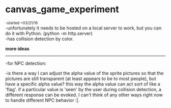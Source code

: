 # canvas_game_experiment    
<sub>-started ~03/21/16</sub>    
-unfortunately it needs to be hosted on a local server to work, but you can do it with Python. (python -m http.server)    
-has collision detection by color.   

<b>more ideas</b>   
<hr>
-for NPC detection:  

  -is there a way I can adjust the alpha value of the sprite pictures so that the pictures are still transparent (at least appears to be to most people), but have a specific alpha value? this way the alpha value can act sort of like a 'flag'. if a particular value is 'seen' by the user during collision detection, a different response can be evoked. I can't think of any other ways right now to handle different NPC behavior :|. 
